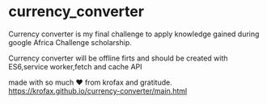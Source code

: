 # currency_converter

Currency converter is my final challenge to apply knowledge gained during google Africa Challenge scholarship.

Currency converter will be offline firts and should be created with ES6,service worker,fetch and cache API


 made with so much :heart: from krofax and gratitude.
https://krofax.github.io/currency-converter/main.html
